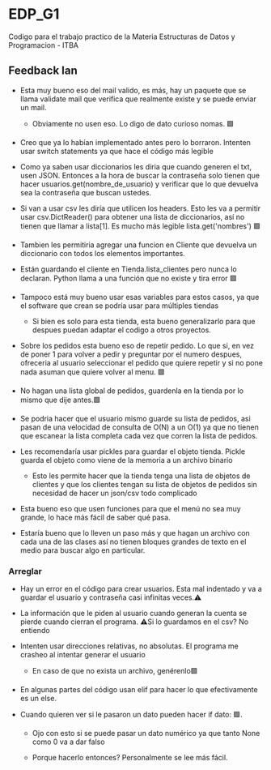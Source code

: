 
# EDP_G1

Codigo para el trabajo practico de la Materia Estructuras de Datos y Programacion - ITBA

  

## Feedback Ian

  
- Esta muy bueno eso del mail valido, es más, hay un paquete que se llama validate mail que verifica que realmente existe y se puede enviar un mail.
	- Obviamente no usen eso. Lo digo de dato curioso nomas.  🟩 

- Creo que ya lo habían implementado antes pero lo borraron. Intenten usar switch statements ya que hace el código más legible

- Como ya saben usar diccionarios les diria que cuando generen el txt, usen JSON. Entonces a la hora de buscar la contraseña solo tienen que hacer usuarios.get(nombre_de_usuario) y verificar que lo que devuelva sea la contraseña que buscan ustedes.

- Si van a usar csv les diría que utilicen los headers. Esto les va a permitir usar csv.DictReader() para obtener una lista de diccionarios, así no tienen que llamar a lista[1]. Es mucho más legible lista.get('nombres') 🟩

- Tambien les permitiria agregar una funcion en Cliente que devuelva un diccionario con todos los elementos importantes.

- Están guardando el cliente en Tienda.lista_clientes pero nunca lo declaran. Python llama a una función que no existe y tira error 🟩

- Tampoco está muy bueno usar esas variables para estos casos, ya que el software que crean se podría usar para múltiples tiendas

	- Si bien es solo para esta tienda, esta bueno generalizarlo para que despues puedan adaptar el codigo a otros proyectos.

- Sobre los pedidos esta bueno eso de repetir pedido. Lo que si, en vez de poner 1 para volver a pedir y preguntar por el numero despues, ofreceria al usuario seleccionar el pedido que quiere repetir y si no pone nada asuman que quiere volver al menu. 🟩

- No hagan una lista global de pedidos, guardenla en la tienda por lo mismo que dije antes.🟩

- Se podria hacer que el usuario mismo guarde su lista de pedidos, asi pasan de una velocidad de consulta de O(N) a un O(1) ya que no tienen que escanear la lista completa cada vez que corren la lista de pedidos.

- Les recomendaría usar pickles para guardar el objeto tienda. Pickle guarda el objeto como viene de la memoria a un archivo binario

	- Esto les permite hacer que la tienda tenga una lista de objetos de clientes y que los clientes tengan su lista de objetos de pedidos sin necesidad de hacer un json/csv todo complicado

- Esta bueno eso que usen funciones para que el menú no sea muy grande, lo hace más fácil de saber qué pasa.

- Estaría bueno que lo lleven un paso más y que hagan un archivo con cada una de las clases así no tienen bloques grandes de texto en el medio para buscar algo en particular.

  

### Arreglar


- Hay un error en el código para crear usuarios. Esta mal indentado y va a guardar el usuario y contraseña casi infinitas veces.⚠️

- La información que le piden al usuario cuando generan la cuenta se pierde cuando cierran el programa. ⚠️Si lo guardamos en el csv? No entiendo

- Intenten usar direcciones relativas, no absolutas. El programa me crasheo al intentar generar el usuario

	- En caso de que no exista un archivo, genérenlo🟩

- En algunas partes del código usan elif para hacer lo que efectivamente es un else.

- Cuando quieren ver si le pasaron un dato pueden hacer if dato: 🟩.

	- Ojo con esto si se puede pasar un dato numérico ya que tanto None como 0 va a dar falso

	- Porque hacerlo entonces? Personalmente se lee más fácil.